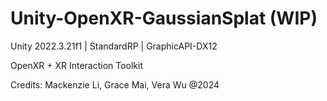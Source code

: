 # Unity-OpenXR-GaussianSplat (WIP)
Unity 2022.3.21f1 | StandardRP | GraphicAPI-DX12

OpenXR + XR Interaction Toolkit


Credits:
Mackenzie Li, Grace Mai, Vera Wu @2024

